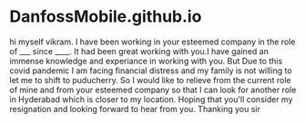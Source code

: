 # DanfossMobile.github.io

hi myself vikram. I have been working in your esteemed company in  the role of ___ since ____. It had been great working with you.I have gained an immense knowledge and experiance in working with you. But Due to this covid pandemic I am facing financial distress and my family is not willing to let me to shift to puducherry. So I would like to relieve from the current role of mine and from your esteemed company so that I can look for another role in Hyderabad which is closer to my location. Hoping that you'll consider my resignation and looking forward to hear from you. Thanking you sir
